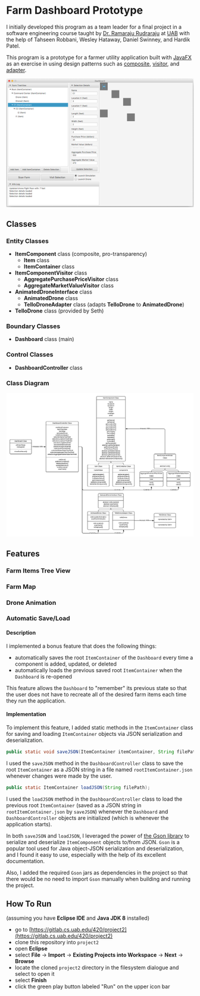# Farm Dashboard Prototype

I initially developed this program as a team leader for a final project in a software engineering course taught by [Dr. Ramaraju Rudraraju](https://www.linkedin.com/in/ramarajur/) at [UAB](https://www.uab.edu/) with the help of Tahseen Robbani, Wesley Hataway, Daniel Swinney, and Hardik Patel.

This program is a prototype for a farmer utility application built with [JavaFX](https://docs.oracle.com/javase/8/javase-clienttechnologies.htm) as an exercise in using design patterns such as [composite](https://en.wikipedia.org/wiki/Composite_pattern), [visitor](https://en.wikipedia.org/wiki/Visitor_pattern), and [adapter](https://en.wikipedia.org/wiki/Adapter_pattern).

![screenshot](img/screenshot.png)

## Classes

### Entity Classes

- **ItemComponent** class (composite, pro-transparency)
  - **Item** class
  - **ItemContainer** class
- **ItemComponentVisitor** class
  - **AggregatePurchasePriceVisitor** class
  - **AggregateMarketValueVisitor** class
- **AnimatedDroneInterface** class
  - **AnimatedDrone** class
  - **TelloDroneAdapter** class (adapts **TelloDrone** to **AnimatedDrone**)
- **TelloDrone** class (provided by Seth)

### Boundary Classes

- **Dashboard** class (main)

### Control Classes

- **DashboardController** class

### Class Diagram

![Class Diagram](img/class_diagram.png)

## Features

### Farm Items Tree View

### Farm Map

### Drone Animation

### Automatic Save/Load

#### Description

I implemented a bonus feature that does the following things:

- automatically saves the root `ItemContainer` of the `Dashboard` every time a component is added, updated, or deleted
- automatically loads the previous saved root `ItemContainer` when the `Dashboard` is re-opened

This feature allows the `Dashboard` to "remember" its previous state so that the user does not have to recreate all of the desired farm items each time they run the application.

#### Implementation

To implement this feature, I added static methods in the `ItemContainer` class for saving and loading `ItemContainer` objects via JSON serialization and deserialization.

```java
public static void saveJSON(ItemContainer itemContainer, String filePath);
```

I used the `saveJSON` method in the `DashboardController` class to save the root `ItemContainer` as a JSON string in a file named `rootItemContainer.json` whenever changes were made by the user.

```java
public static ItemContainer loadJSON(String filePath);
```

I used the `loadJSON` method in the `DashboardController` class to load the previous root `ItemContainer` (saved as a JSON string in `rootItemContainer.json` by `saveJSON`) whenever the `Dashboard` and `DashboardController` objects are initialized (which is whenever the application starts).

In both `saveJSON` and `loadJSON`, I leveraged the power of [the Gson library](https://github.com/google/gson) to serialize and deserialize `ItemComponent` objects to/from JSON. `Gson` is a popular tool used for Java object-JSON serialization and deserialization, and I found it easy to use, especially with the help of its excellent documentation.

Also, I added the required `Gson` jars as dependencies in the project so that there would be no need to import `Gson` manually when building and running the project.

## How To Run

(assuming you have **Eclipse IDE** and **Java JDK 8** installed)

- go to [https://gitlab.cs.uab.edu/420/project2](https://gitlab.cs.uab.edu/420/project2)
- clone this repository into `project2`
- open **Eclipse**
- select **File** -> **Import** -> **Existing Projects into Workspace** -> **Next** -> **Browse**
- locate the cloned `project2` directory in the filesystem dialogue and select to open it
- select **Finish**
- click the green play button labeled "Run" on the upper icon bar
